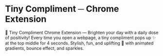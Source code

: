 # Tiny Compliment ─ Chrome Extension
💌 Tiny Compliment Chrome Extension — Brighten your day with a daily dose of positivity! Every time you open a webpage, a tiny compliment pops up ✨ at the top middle for 4 seconds. Stylish, fun, and uplifting 🌈 with animated gradients, bounce effect, and sparkles.


